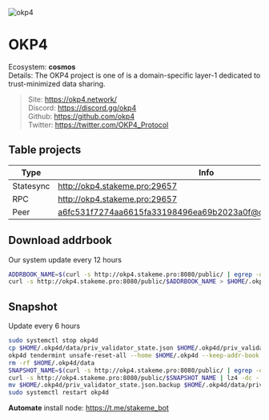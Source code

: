 ![okp4](https://user-images.githubusercontent.com/79249177/208854327-9b8bbae8-72ac-4d21-ae7d-8a94a0051913.png)
# OKP4

Ecosystem: **cosmos** </br>
Details: The OKP4 project is one of is a domain-specific layer-1 dedicated to trust-minimized data sharing.</br>

> Site: https://okp4.network/ </br>
> Discord: https://discord.gg/okp4 </br>
> Github: https://github.com/okp4 </br>
> Twitter: https://twitter.com/OKP4_Protocol </br>
## Table projects
| Type      | Info     |
|-----------|----------|
| Statesync | http://okp4.stakeme.pro:29657 |
| RPC       | http://okp4.stakeme.pro:29657      |
| Peer      | a6fc531f7274aa6615fa33198496ea69b2023a0f@okp4.stakeme.pro:29656      |

## Download addrbook
Our system update every 12 hours
```sh
ADDRBOOK_NAME=$(curl -s http://okp4.stakeme.pro:8080/public/ | egrep -o ">okp4_addrbook.*\.json" | tr -d ">")
curl -s http://okp4.stakeme.pro:8080/public/$ADDRBOOK_NAME > $HOME/.okp4d/config/addrbook.json
```

## Snapshot
Update every 6 hours
```sh
sudo systemctl stop okp4d
cp $HOME/.okp4d/data/priv_validator_state.json $HOME/.okp4d/priv_validator_state.json.backup
okp4d tendermint unsafe-reset-all --home $HOME/.okp4d --keep-addr-book
rm -rf $HOME/.okp4d/data
SNAPSHOT_NAME=$(curl -s http://okp4.stakeme.pro:8080/public/ | egrep -o ">okp4_snapshot.*\.tar.lz4" | tr -d ">")
curl -s http://okp4.stakeme.pro:8080/public/$SNAPSHOT_NAME | lz4 -dc - | tar -xf - -C $HOME/.okp4d
mv $HOME/.okp4d/priv_validator_state.json.backup $HOME/.okp4d/data/priv_validator_state.json
sudo systemctl restart okp4d
```

**Automate** install node: https://t.me/stakeme_bot
